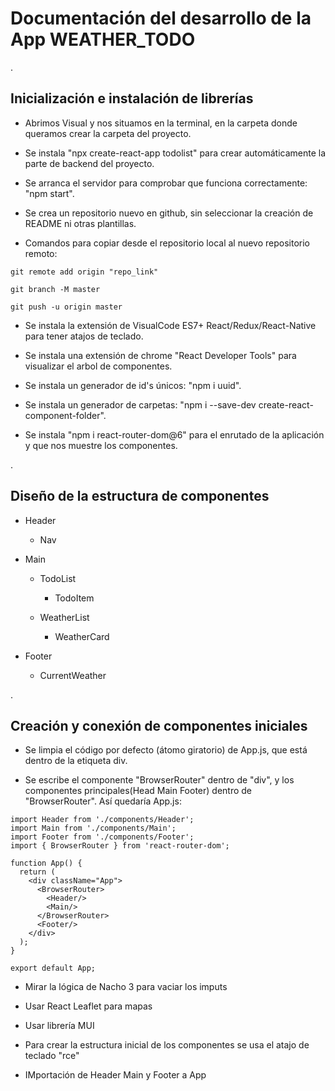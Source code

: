 # Documentación del desarrollo de la App WEATHER_TODO

.

## Inicialización e instalación de librerías

- Abrimos Visual y nos situamos en la terminal, en la carpeta donde queramos crear la carpeta del proyecto.

- Se instala "npx create-react-app todolist" para crear automáticamente la parte de backend del proyecto.

- Se arranca el servidor para comprobar que funciona correctamente: "npm start".

- Se crea un repositorio nuevo en github, sin seleccionar la creación de README ni otras plantillas.

- Comandos para copiar desde el repositorio local al nuevo repositorio remoto:
```
git remote add origin "repo_link"

git branch -M master

git push -u origin master
```

- Se instala la extensión de VisualCode ES7+ React/Redux/React-Native para tener atajos de teclado.

- Se instala una extensión de chrome "React Developer Tools" para visualizar el arbol de componentes.

- Se instala un generador de id's únicos: "npm i uuid".

- Se instala un generador de carpetas: "npm i --save-dev create-react-component-folder".

- Se instala "npm i react-router-dom@6" para el enrutado de la aplicación y que nos muestre los componentes.

.

## Diseño de la estructura de componentes

- Header

    - Nav

- Main

    - TodoList

        - TodoItem

    - WeatherList

        - WeatherCard

- Footer

    - CurrentWeather

.

## Creación y conexión de componentes iniciales

- Se limpia el código por defecto (átomo giratorio) de App.js, que está dentro de la etiqueta div.

- Se escribe el componente "BrowserRouter" dentro de "div", y los componentes principales(Head Main Footer) dentro de "BrowserRouter". Así quedaría App.js:
```
import Header from './components/Header';
import Main from './components/Main';
import Footer from './components/Footer';
import { BrowserRouter } from 'react-router-dom';

function App() {
  return (
    <div className="App">
      <BrowserRouter>
        <Header/>
        <Main/>
      </BrowserRouter>
      <Footer/>
    </div>
  );
}

export default App;
```






- Mirar la lógica de Nacho 3 para vaciar los imputs

- Usar React Leaflet para mapas

- Usar librería MUI

- Para crear la estructura inicial de los componentes se usa el atajo de teclado "rce"

- IMportación de Header Main y Footer a App